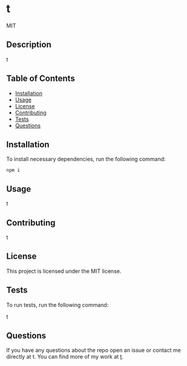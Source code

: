 # t
  MIT

  ## Description

  t
  
  ## Table of Contents
  
  - [Installation](#installation)
  - [Usage](#usage)
  - [License](#license)
  - [Contributing](#contributing)
  - [Tests](#tests)
  - [Questions](#questions)

  ## Installation

  To install necessary dependencies, run the following command:

  ```
  npm i
  ```

  ## Usage

  t
  
  ## Contributing

  t
  

  ## License

  This project is licensed under the MIT license.
  
  ## Tests

  To run tests, run the following command:

  t

  ## Questions

  If you have any questions about the repo open an issue or contact me directly at t. You can find more of my work at [t](https://github.com/t/).
  